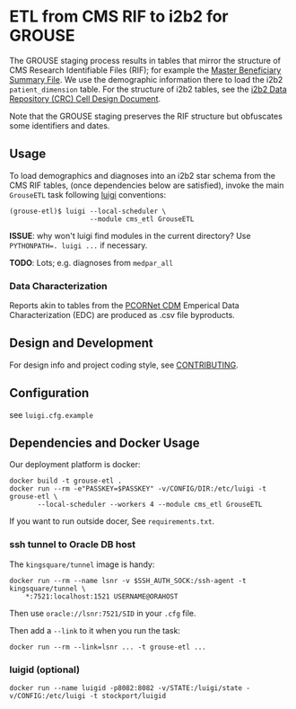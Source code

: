 # ETL from CMS RIF to i2b2 for GROUSE

The GROUSE staging process results in tables that mirror the structure
of CMS Research Identifiable Files (RIF); for example the
[Master Beneficiary Summary File][mbsf]. We use the demographic
information there to load the i2b2 `patient_dimension` table. For the
structure of i2b2 tables, see the
[i2b2 Data Repository (CRC) Cell Design Document][CRC].

[mbsf]: https://www.resdac.org/cms-data/files/mbsf
[CRC]: https://www.i2b2.org/software/files/PDF/current/CRC_Design.pdf

Note that the GROUSE staging preserves the RIF structure but
obfuscates some identifiers and dates.


## Usage

To load demographics and diagnoses into an i2b2 star schema from the
CMS RIF tables, (once dependencies below are satisfied), invoke the
main `GrouseETL` task following [luigi][] conventions:

    (grouse-etl)$ luigi --local-scheduler \
	                    --module cms_etl GrouseETL

[luigi]: https://github.com/spotify/luigi

**ISSUE**: why won't luigi find modules in the current directory?
           Use `PYTHONPATH=. luigi ...` if necessary.

**TODO**: Lots; e.g. diagnoses from `medpar_all`

### Data Characterization

Reports akin to tables from the [PCORNet CDM][CDM] Emperical Data
Characterization (EDC) are produced as .csv file byproducts.

[CDM]: http://www.pcornet.org/pcornet-common-data-model/


## Design and Development

For design info and project coding style, see [CONTRIBUTING][].

[CONTRIBUTING]: CONTRIBUTING.md


## Configuration

see `luigi.cfg.example`


## Dependencies and Docker Usage

Our deployment platform is docker:

    docker build -t grouse-etl .
    docker run --rm -e"PASSKEY=$PASSKEY" -v/CONFIG/DIR:/etc/luigi -t grouse-etl \
	       --local-scheduler --workers 4 --module cms_etl GrouseETL

If you want to run outside docer, See `requirements.txt`.

### ssh tunnel to Oracle DB host

The `kingsquare/tunnel` image is handy:

    docker run --rm --name lsnr -v $SSH_AUTH_SOCK:/ssh-agent -t kingsquare/tunnel \
        *:7521:localhost:1521 USERNAME@ORAHOST

Then use `oracle://lsnr:7521/SID` in your `.cfg` file.

Then add a `--link` to it when you run the task:

    docker run --rm --link=lsnr ... -t grouse-etl ...

### luigid (optional)

    docker run --name luigid -p8082:8082 -v/STATE:/luigi/state -v/CONFIG:/etc/luigi -t stockport/luigid
